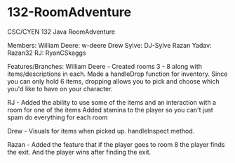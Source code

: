 # 132-RoomAdventure
CSC/CYEN 132 Java RoomAdventure 

Members:
William Deere: 	w-deere
Drew Sylve:		  DJ-Sylve
Razan Yadav: 	  Razan32
RJ: 			      RyanCSkaggs

Features/Branches:
William Deere - 
  Created rooms 3 - 8 along with items/descriptions in each.
  Made a handleDrop function for inventory. Since you can only hold 6 items, dropping allows you to pick and choose which you'd like to have on your character.

RJ - 
  Added the ability to use some of the items and an interaction with a room for one of the items
  Added stamina to the player so you can't just spam do everything for each room


Drew  - 
  Visuals for items when picked up.
  handleInspect method.


Razan - 
  Added the feature that if the player goes to room 8 the player finds the exit.
  And the player wins after finding the exit.

